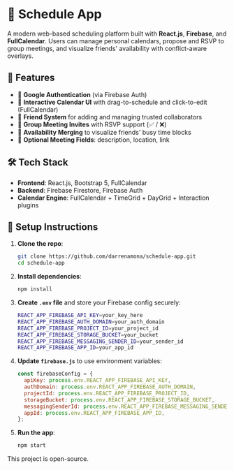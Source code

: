 # 📅 Schedule App

A modern web-based scheduling platform built with **React.js**, **Firebase**, and **FullCalendar**. Users can manage personal calendars, propose and RSVP to group meetings, and visualize friends' availability with conflict-aware overlays.

## 🚀 Features

- 🔐 **Google Authentication** (via Firebase Auth)
- 📆 **Interactive Calendar UI** with drag-to-schedule and click-to-edit (FullCalendar)
- 👥 **Friend System** for adding and managing trusted collaborators
- 📨 **Group Meeting Invites** with RSVP support (✅ / ❌)
- 🔄 **Availability Merging** to visualize friends' busy time blocks
- 💬 **Optional Meeting Fields**: description, location, link

## 🛠 Tech Stack

- **Frontend**: React.js, Bootstrap 5, FullCalendar
- **Backend**: Firebase Firestore, Firebase Auth
- **Calendar Engine**: FullCalendar + TimeGrid + DayGrid + Interaction plugins

## 🔧 Setup Instructions

1. **Clone the repo**:
   ```bash
   git clone https://github.com/darrenamona/schedule-app.git
   cd schedule-app

2. **Install dependencies**:

   ```bash
   npm install
   ```

3. **Create `.env` file** and store your Firebase config securely:

   ```bash
   REACT_APP_FIREBASE_API_KEY=your_key_here
   REACT_APP_FIREBASE_AUTH_DOMAIN=your_auth_domain
   REACT_APP_FIREBASE_PROJECT_ID=your_project_id
   REACT_APP_FIREBASE_STORAGE_BUCKET=your_bucket
   REACT_APP_FIREBASE_MESSAGING_SENDER_ID=your_sender_id
   REACT_APP_FIREBASE_APP_ID=your_app_id
   ```

4. **Update `firebase.js`** to use environment variables:

   ```js
   const firebaseConfig = {
     apiKey: process.env.REACT_APP_FIREBASE_API_KEY,
     authDomain: process.env.REACT_APP_FIREBASE_AUTH_DOMAIN,
     projectId: process.env.REACT_APP_FIREBASE_PROJECT_ID,
     storageBucket: process.env.REACT_APP_FIREBASE_STORAGE_BUCKET,
     messagingSenderId: process.env.REACT_APP_FIREBASE_MESSAGING_SENDER_ID,
     appId: process.env.REACT_APP_FIREBASE_APP_ID,
   };
   ```

5. **Run the app**:

   ```bash
   npm start
   ```


This project is open-source.
